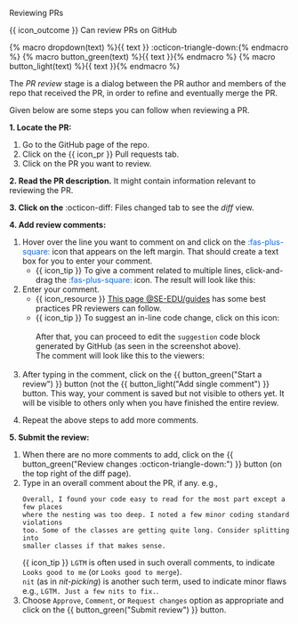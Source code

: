 <span id="title">Reviewing PRs</span>

<span id="prereqs"></span>

<span id="outcomes">{{ icon_outcome }} Can review PRs on GitHub</span>

{% macro dropdown(text) %}<span class="btn btn-light border">{{ text }} :octicon-triangle-down:</span>{% endmacro %}
{% macro button_green(text) %}<span class="btn btn-success ps-1 pe-1 pb-0 pt-0">{{ text }}</span>{% endmacro %}
{% macro button_light(text) %}<span class="btn btn-light ps-1 pe-1 pb-0 pt-0 border">{{ text }}</span>{% endmacro %}

<div id="body">

The _PR review_ stage is a dialog between the PR author and members of the repo that received the PR, in order to refine and eventually merge the PR.

Given below are some steps you can follow when reviewing a PR.

**1. Locate the PR:**
1. Go to the GitHub page of the repo.
1. Click on the <span class="tab">{{ icon_pr }} Pull requests</span> tab.
1. Click on the PR you want to review.

**2. Read the PR description.** It might contain information relevant to reviewing the PR.

**3. Click on the** <span class="tab">:octicon-diff: Files changed</span> tab to see the _diff_ view.

**4. Add review comments:**
1. Hover over the line you want to comment on and click on the <span style="color:#0066ff">:fas-plus-square:</span> icon that appears on the left margin. That should create a text box for you to enter your comment.
   * {{ icon_tip }} To give a comment related to multiple lines, click-and-drag the <span style="color:#0066ff">:fas-plus-square:</span> icon. The result will look like this:<br>
     <pic src="images/addCommentForMultipleLines.png"/>
1. Enter your comment.<br>
   * {{ icon_resource }} [This page @SE-EDU/guides](https://se-education.org/guides/guidelines/PRs-reviewing.html) has some best practices PR reviewers can follow.
   * {{ icon_tip }} To suggest an in-line code change, click on this icon:<br>
     <pic src="images/giveInlineSuggestion.png"/><br>
     After that, you can proceed to edit the `suggestion` code block generated by GitHub (as seen in the screenshot above).<br>
     The comment will look like this to the viewers:<br>
     <pic src="images/giveInlineSuggestionPreview.png"/><br>
1. After typing in the comment, click on the {{ button_green("Start a review") }} button (not the {{ button_light("Add single comment") }} button. This way, your comment is saved but not visible to others yet. It will be visible to others only when you have finished the entire review.<br>
   <pic src="images/addComment.png" width="800" />
   <p/>
1. Repeat the above steps to add more comments.

**5. Submit the review:**<br>
   <pic src="images/submitReview.png" width="500" />
   <p/>

1. When there are no more comments to add, click on the {{ button_green("Review changes :octicon-triangle-down:") }} button (on the top right of the diff page).
1. Type in an overall comment about the PR, if any. e.g.,
   ```{.no-line-numbers}
   Overall, I found your code easy to read for the most part except a few places
   where the nesting was too deep. I noted a few minor coding standard violations
   too. Some of the classes are getting quite long. Consider splitting into
   smaller classes if that makes sense.
   ```
   {{ icon_tip }} `LGTM` is often used in such overall comments, to indicate `Looks good to me` (or `Looks good to merge`).<br>
   `nit` (as in _nit-picking_) is another such term, used to indicate minor flaws e.g., `LGTM. Just a few nits to fix.`.
1. Choose `Approve`, `Comment`, or `Request changes` option as appropriate and click on the {{ button_green("Submit review") }} button.

</div>

<div id="extras">
 <include src="resourcesPanel.md" boilerplate/>
</div>
